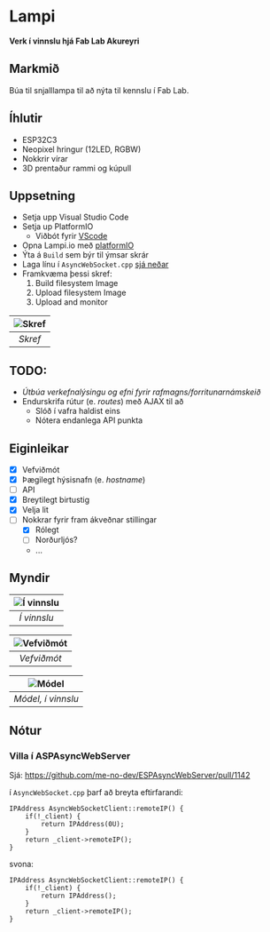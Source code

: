 # Lampi

**Verk í vinnslu hjá Fab Lab Akureyri**

## Markmið

Búa til snjalllampa til að nýta til kennslu í Fab Lab. 

## Íhlutir

- ESP32C3
- Neopixel hringur (12LED, RGBW)
- Nokkrir vírar
- 3D prentaður rammi og kúpull

## Uppsetning

- Setja upp Visual Studio Code
- Setja up PlatformIO
   - Viðbót fyrir [VScode](https://docs.platformio.org/en/latest/integration/ide/vscode.html)
- Opna Lampi.io með [platformIO](https://platformio.org/)   
- Ýta á `Build` sem býr til ýmsar skrár
- Laga línu í `AsyncWebSocket.cpp` [sjá neðar](https://github.com/hanndoddi/Lampi/tree/main#villa-%C3%AD-aspasyncwebserver)
- Framkvæma þessi skref:
    1. Build filesystem Image
    2. Upload filesystem Image
    3. Upload and monitor

| ![Skref](myndir/skref.jpg) | 
|:--:| 
| *Skref* |

## TODO: 

- _Útbúa verkefnalýsingu og efni fyrir rafmagns/forritunarnámskeið_
- Endurskrifa rútur (e. _routes_) með AJAX til að 
    - Slóð í vafra haldist eins
    - Nótera endanlega API punkta

## Eiginleikar

- [x] Vefviðmót
- [x] Þægilegt hýsisnafn (e. _hostname_)
- [ ] API
- [x] Breytilegt birtustig
- [x] Velja lit
- [ ] Nokkrar fyrir fram ákveðnar stillingar
    - [x] Rólegt
    - [ ] Norðurljós?
    - ...

## Myndir

| ![Í vinnslu](myndir/tangle.jpg) | 
|:--:| 
| *Í vinnslu* |

| ![Vefviðmót](myndir/screenshot.png) | 
|:--:| 
| *Vefviðmót* |


| ![Módel](myndir/model.png) | 
|:--:| 
| *Módel, í vinnslu* |

## Nótur

### Villa í ASPAsyncWebServer 

Sjá: https://github.com/me-no-dev/ESPAsyncWebServer/pull/1142

í `AsyncWebSocket.cpp` þarf að breyta eftirfarandi:

    IPAddress AsyncWebSocketClient::remoteIP() {
        if(!_client) {
            return IPAddress(0U);
        }
        return _client->remoteIP();
    }

svona: 

    IPAddress AsyncWebSocketClient::remoteIP() {
        if(!_client) {
            return IPAddress();
        }
        return _client->remoteIP();
    }
